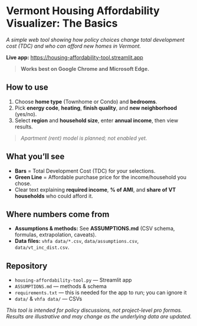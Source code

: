 # Vermont Housing Affordability Visualizer: The Basics

*A simple web tool showing how policy choices change total development cost (TDC) and who can afford new homes in Vermont.*

**Live app:** https://housing-affordability-tool.streamlit.app

> **Works best on Google Chrome and Microsoft Edge.**

## How to use
1. Choose **home type** (Townhome or Condo) and **bedrooms**.
2. Pick **energy code**, **heating**, **finish quality**, and **new neighborhood** (yes/no).  
3. Select **region** and **household size**, enter **annual income**, then view results.
> *Apartment (rent) model is planned; not enabled yet.*

## What you’ll see
- **Bars** = Total Development Cost (TDC) for your selections.  
- **Green Line** = Affordable purchase price for the income/household you chose.  
- Clear text explaining **required income**, **% of AMI**, and **share of VT households** who could afford it.
 
## Where numbers come from
- **Assumptions & methods:** See **ASSUMPTIONS.md** (CSV schema, formulas, extrapolation, caveats).  
- **Data files:** `vhfa data/*.csv`, `data/assumptions.csv`, `data/vt_inc_dist.csv`.

## Repository
- `housing-affordability-tool.py` — Streamlit app  
- `ASSUMPTIONS.md` — methods & schema  
- `requirements.txt` — this is needed for the app to run; you can ignore it
- `data/` & `vhfa data/` — CSVs

*This tool is intended for policy discussions, not project-level pro formas. Results are illustrative and may change as the underlying data are updated.*

